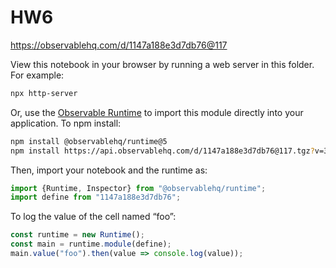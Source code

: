 # HW6

https://observablehq.com/d/1147a188e3d7db76@117

View this notebook in your browser by running a web server in this folder. For
example:

~~~sh
npx http-server
~~~

Or, use the [Observable Runtime](https://github.com/observablehq/runtime) to
import this module directly into your application. To npm install:

~~~sh
npm install @observablehq/runtime@5
npm install https://api.observablehq.com/d/1147a188e3d7db76@117.tgz?v=3
~~~

Then, import your notebook and the runtime as:

~~~js
import {Runtime, Inspector} from "@observablehq/runtime";
import define from "1147a188e3d7db76";
~~~

To log the value of the cell named “foo”:

~~~js
const runtime = new Runtime();
const main = runtime.module(define);
main.value("foo").then(value => console.log(value));
~~~
